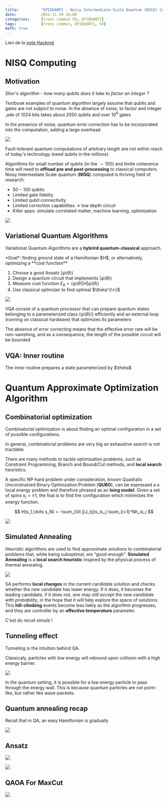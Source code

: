 ```yaml
---
title:          "EPIQUANTI : Noisy Intermediate-Scale Quantum (NISQ) Computing"
date:           2021-11-30 16:00
categories:     [tronc commun S9, EPIQUANTI]
tags:           [tronc commun, EPIQUANTI, S9]
math: true
---
```

Lien de la [note Hackmd](https://hackmd.io/@lemasymasa/SkO0fpmtF)

# NISQ Computing

## Motivation

*Shor's algorithm - how many qubits does it take to factor an integer ?*

Textbook examples of quantum algorithm largely assume that qubits and gates are not *subject* to noise. In the absence of noise, to factor and integer ,ade of $1024$ bits takes about $2050$ qubits and over $10^9$ gates

In the presence of noise, quantum error correction has to be incorporated into the computation, adding a large overhead.

![](https://i.imgur.com/1ijEcy7.png)

Fault-tolerant quantum computations of arbitrary length are not within reach of today's technology (need qubits in the millions)

Algorithms for small number of qubits (in the $\sim100$) and limite coherence time will need to **offload** **pre and post-processing** to classical computers. Noisy Intermediate Scale quantum (**NISQ**) computed is thriving field of research:

- $50-100$ qubits
- Limited gate fidelity
- Limited qubit connectivity
- Limited correction capabilities $\to$ low depth circuit
- Killer apps: simulate correlated matter, machine learning, optimization

![](https://i.imgur.com/vz4YGLX.png)


## Variational Quantum Algorithms

Variational Quantum Algorithms are a **hybrird quantum-classical** approach.

<div class="alert alert-info" role="alert" markdown="1">
*Goal*: finding ground state of a Hamiltonian $H$, or alternatively, optimizing a **cost function**
</div>

1. Choose a good Ansatz $\vert\psi(\theta)\rangle$
2. Design a quantum circuit that implements $\vert\psi(\theta)\rangle$
3. Measure cost function $E_{\theta}=\langle\psi(\theta)\vert H\vert\psi(\theta)\rangle$
4. Use classical optimizer to find optimal $\theta^{\*}$

![](https://i.imgur.com/3KLHyOb.png)


VQA consist of a quantum processor that can prepare quantum states belonging to a parameterized class $\{\psi(\theta)\rangle\}$ efficiently and an external loop (running on classical hardware) that optimizes its parameters

<div class="alert alert-danger" role="alert" markdown="1">
The absence of error correcting means that the effective error rate will be non-vanishing, and as a consequence, the length of the possible circuit will be bounded
</div>

## VQA: Inner routine

<div class="alert alert-info" role="alert" markdown="1">
The inner routine prepares a state parameterized by $\theta$
</div>


# Quantum Approximate Optimization Algorithm

## Combinatorial optimization

<div class="alert alert-info" role="alert" markdown="1">
Combinatorial optimization is about finding an optimal configuration in a set of possible configurations. 
</div>

In general, combinatorial problems are very big so exhaustive search is not tractable.

There are many methods to tackle optimisation problems, such as Constraint Programming, Branch and Bound/Cut methods, and **local search** heuristics.

A specific NP-hard problem under consideration, known Quadratic Unconstrained Binary Optimization Problem (**QUBO**), can be expressed a a local energy problem and therefore phrased as an **Ising model**. Given a set of spins $s_i = \pm1$, the foal is to find the configuration which minimizes the energy function.

$$
H(s_1,\dots s_N) = -\sum_{i\lt j}J_{ij}s_is_j-\sum_{i=1}^Nh_is_i
$$

![](https://i.imgur.com/wvZQEk6.png)


## Simulated Annealing

Heuristic algorithms are used to find approximate solutions to combinatorial problems that, while being suboptimal, are "good enough". **Simulated Annealing** is a **local search heuristic** inspired by the physical process of thermal annealing.

![](https://i.imgur.com/AWOMZxv.png)


SA performs **local changes** in the current candidate solution and checks whether the new candidate has lower energy. If it does, it becomes the leading candidate, if it does not, *one may still accept the new candidate with probability*, in the hope that it will help explore the space of solutions. This **hill-climbing** events become less liekly as the algorithm progresses, and they are controller by an **effective temperature** parameter.

<div class="alert alert-danger" role="alert" markdown="1">
C'est du recuit simule !
</div>

## Tunneling effect

<div class="alert alert-info" role="alert" markdown="1">
Tunneling is the intuition behind QA.
</div>

Classicaly, particles with low energy will rebound upon collision with a high energy barrier.

![](https://i.imgur.com/imdMTlr.png)

In the quantum setting, it is possible for a low energy particle to pass through the energy wall. This is because quantum particles are not point-like, but rather like wave-packets.

## Quantum annealing recap

Recall that in QA, an easy Hamiltonian is gradually

![](https://i.imgur.com/yzesXCA.png)

## Ansatz

![](https://i.imgur.com/SmNClQZ.png)


![](https://i.imgur.com/uYPdW0a.png)

## QAOA For MaxCut

![](https://i.imgur.com/cJHtJo2.png)
